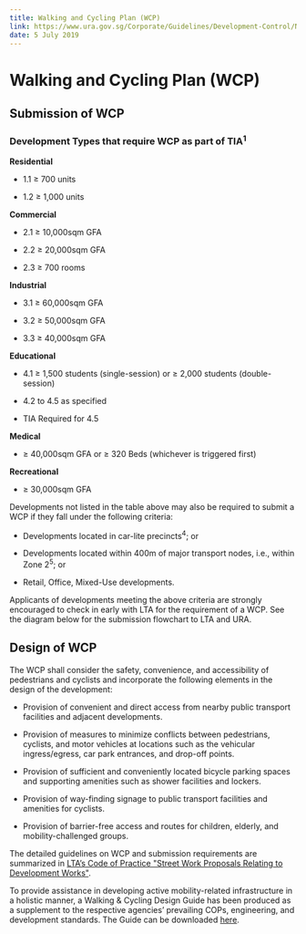 ```yaml
---
title: Walking and Cycling Plan (WCP)
link: https://www.ura.gov.sg/Corporate/Guidelines/Development-Control/Non-Residential/SR/WCP
date: 5 July 2019
---
```


# Walking and Cycling Plan (WCP)



## Submission of WCP



### Development Types that require WCP as part of TIA<sup>1</sup>



**Residential**

- 1.1 ≥ 700 units

- 1.2 ≥ 1,000 units



**Commercial**

- 2.1 ≥ 10,000sqm GFA

- 2.2 ≥ 20,000sqm GFA

- 2.3 ≥ 700 rooms



**Industrial**

- 3.1 ≥ 60,000sqm GFA

- 3.2 ≥ 50,000sqm GFA

- 3.3 ≥ 40,000sqm GFA



**Educational**

- 4.1 ≥ 1,500 students (single-session) or ≥ 2,000 students (double-session)

- 4.2 to 4.5 as specified

- TIA Required for 4.5



**Medical**

- ≥ 40,000sqm GFA or ≥ 320 Beds (whichever is triggered first)



**Recreational**

- ≥ 30,000sqm GFA



Developments not listed in the table above may also be required to submit a WCP if they fall under the following criteria:

- Developments located in car-lite precincts<sup>4</sup>; or

- Developments located within 400m of major transport nodes, i.e., within Zone 2<sup>5</sup>; or

- Retail, Office, Mixed-Use developments.



Applicants of developments meeting the above criteria are strongly encouraged to check in early with LTA for the requirement of a WCP. See the diagram below for the submission flowchart to LTA and URA.



## Design of WCP



The WCP shall consider the safety, convenience, and accessibility of pedestrians and cyclists and incorporate the following elements in the design of the development:

- Provision of convenient and direct access from nearby public transport facilities and adjacent developments.

- Provision of measures to minimize conflicts between pedestrians, cyclists, and motor vehicles at locations such as the vehicular ingress/egress, car park entrances, and drop-off points.

- Provision of sufficient and conveniently located bicycle parking spaces and supporting amenities such as shower facilities and lockers.

- Provision of way-finding signage to public transport facilities and amenities for cyclists.

- Provision of barrier-free access and routes for children, elderly, and mobility-challenged groups.



The detailed guidelines on WCP and submission requirements are summarized in [LTA’s Code of Practice "Street Work Proposals Relating to Development Works"](https://www.lta.gov.sg/content/ltaweb/en/industry-matters/development-and-building-and-construction-and-utility-works/street-proposals.html).



To provide assistance in developing active mobility-related infrastructure in a holistic manner, a Walking & Cycling Design Guide has been produced as a supplement to the respective agencies’ prevailing COPs, engineering, and development standards. The Guide can be downloaded [here](https://www.lta.gov.sg/content/ltaweb/en/walk-cycle-ride/WCP.html).




